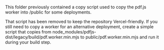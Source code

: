This folder previously contained a copy script used to copy the pdf.js worker into /public for some deployments.

That script has been removed to keep the repository Vercel-friendly. If you still need to copy a worker for an alternative deployment, create a simple script that copies from node_modules/pdfjs-dist/legacy/build/pdf.worker.min.mjs to public/pdf.worker.min.mjs and run it during your build step.
